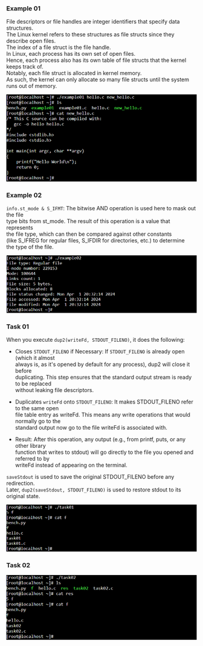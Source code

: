 ### Example 01
File descriptors or file handles are integer identifiers that specify data structures.<br>
The Linux kernel refers to these structures as file structs since they describe open files.<br>
The index of a file struct is the file handle.<br>
In Linux, each process has its own set of open files.<br>
Hence, each process also has its own table of file structs that the kernel keeps track of.<br>
Notably, each file struct is allocated in kernel memory.<br>
As such, the kernel can only allocate so many file structs until the system runs out of memory.<br>

![Result of Example 01](./screenshots/image.png)

### Example 02
`info.st_mode & S_IFMT`: The bitwise AND operation is used here to mask out the file<br>
type bits from st_mode. The result of this operation is a value that represents<br>
the file type, which can then be compared against other constants<br>
(like S_IFREG for regular files, S_IFDIR for directories, etc.) to determine<br>
the type of the file.

![Result of Example 02](./screenshots/image-2.png)

### Task 01

When you execute `dup2(writeFd, STDOUT_FILENO)`, it does the following:

- Closes `STDOUT_FILENO` if Necessary: If `STDOUT_FILENO` is already open (which it almost<br>
always is, as it's opened by default for any process), dup2 will close it before<br> duplicating. This step ensures that the standard output stream is ready to be replaced<br> without leaking file descriptors.

- Duplicates `writeFd` onto `STDOUT_FILENO`: It makes STDOUT_FILENO refer to the same open<br>
file table entry as writeFd. This means any write operations that would normally go to the<br>
standard output now go to the file writeFd is associated with.

- Result: After this operation, any output (e.g., from printf, puts, or any other library<br>
function that writes to stdout) will go directly to the file you opened and referred to by<br>
writeFd instead of appearing on the terminal.


`saveStdout` is used to save the original STDOUT_FILENO before any redirection.<br>
Later, `dup2(saveStdout, STDOUT_FILENO)` is used to restore stdout to its original state. 

![Result of Task 01](./screenshots/image-3.png)

### Task 02

![Result of Task 02](./screenshots/image-4.png)
